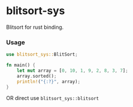 # blitsort-sys
Blitsort for rust binding.

### Usage

```rust
use blitsort_sys::BlitSort;

fn main() {
    let mut array = [0, 10, 1, 9, 2, 8, 3, 7];
    array.sorted();
    println!("{:?}", array);
}
```

OR direct use `blitsort_sys::blitsort`